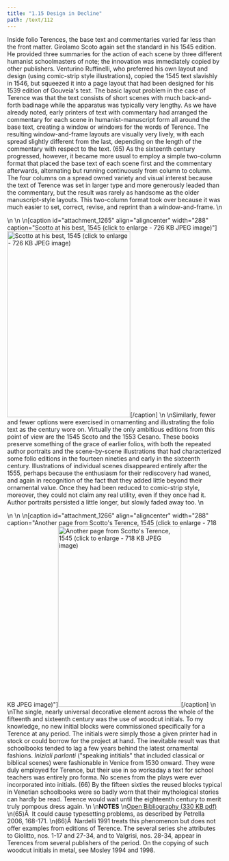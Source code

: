 ```yaml
---
title: "1.15 Design in Decline"
path: /text/112
---
```

Inside folio Terences, the base text and commentaries varied far less than the front matter. Girolamo Scoto again set the standard in his 1545 edition. He provided three summaries for the action of each scene by three different humanist schoolmasters of note; the innovation was immediately copied by other publishers. Venturino Ruffinelli, who preferred his own layout and design (using comic-strip style illustrations), copied the 1545 text slavishly in 1546, but squeezed it into a page layout that had been designed for his 1539 edition of Gouveia's text. The basic layout problem in the case of Terence was that the text consists of short scenes with much back-and-forth badinage while the apparatus was typically very lengthy. As we have already noted, early printers of text with commentary had arranged the commentary for each scene in humanist-manuscript form all around the base text, creating a window or windows for the words of Terence. The resulting window-and-frame layouts are visually very lively, with each spread slightly different from the last, depending on the length of the commentary with respect to the text. (65) As the sixteenth century progressed, however, it became more usual to employ a simple two-column format that placed the base text of each scene first and the commentary afterwards, alternating but running continuously from column to column. The four columns on a spread owned variety and visual interest because the text of Terence was set in larger type and more generously leaded than the commentary, but the result was rarely as handsome as the older manuscript-style layouts. This two-column format took over because it was much easier to set, correct, revise, and reprint than a window-and-frame.\n<p style="text-align: center;"></p>\n\n\n[caption id="attachment_1265" align="aligncenter" width="288" caption="Scotto at his best, 1545 (click to enlarge - 726 KB JPEG image)"]<a rel="pop-up" href="http://www.humanismforsale.org/text/images_full/1.00_Chapter_One/HFS_112.04.jpg"><img class="size-full wp-image-1265 " title="HFS_112.04-thumb" src="http://www.humanismforsale.org/text/wp-content/uploads/2008/09/HFS_112.04-thumb.jpg" alt="Scotto at his best, 1545 (click to enlarge - 726 KB JPEG image)" width="288" height="434" /></a>[/caption]\n\nSimilarly, fewer and fewer options were exercised in ornamenting and illustrating the folio text as the century wore on. Virtually the only ambitious editions from this point of view are the 1545 Scoto and the 1553 Cesano. These books preserve something of the grace of earlier folios, with both the repeated author portraits and the scene-by-scene illustrations that had characterized some folio editions in the fourteen nineties and early in the sixteenth century. Illustrations of individual scenes disappeared entirely after the 1555, perhaps because the enthusiasm for their rediscovery had waned, and again in recognition of the fact that they added little beyond their ornamental value. Once they had been reduced to comic-strip style, moreover, they could not claim any real utility, even if they once had it. Author portraits persisted a little longer, but slowly faded away too.\n<p style="text-align: center;"></p>\n\n\n[caption id="attachment_1266" align="aligncenter" width="288" caption="Another page from Scotto&#39;s Terence, 1545 (click to enlarge - 718 KB JPEG image)"]<a rel="pop-up" href="http://www.humanismforsale.org/text/images_full/1.00_Chapter_One/HFS_112.05.jpg"><img class="size-full wp-image-1266 " title="HFS_112.05-thumb" src="http://www.humanismforsale.org/text/wp-content/uploads/2008/09/HFS_112.05-thumb.jpg" alt="Another page from Scotto's Terence, 1545 (click to enlarge - 718 KB JPEG image)" width="288" height="421" /></a>[/caption]\n\nThe single, nearly universal decorative element across the whole of the fifteenth and sixteenth century was the use of woodcut initials. To my knowledge, no new initial blocks were commissioned specifically for a Terence at any period. The initials were simply those a given printer had in stock or could borrow for the project at hand. The inevitable result was that schoolbooks tended to lag a few years behind the latest ornamental fashions. <em>Iniziali parlanti</em> ("speaking intitials" that included classical or biblical scenes) were fashionable in Venice from 1530 onward. They were duly employed for Terence, but their use in so workaday a text for school teachers was entirely pro forma. No scenes from the plays were ever incorporated into initials. (66) By the fifteen sixties the reused blocks typical in Venetian schoolbooks were so badly worn that their mythological stories can hardly be read. Terence would wait until the eighteenth century to merit truly pompous dress again.\n\n<strong>NOTES</strong>\n<a href="http://www.humanismforsale.org/bibliography.pdf" target="new">Open Bibliography (330 KB pdf)</a>\n(65)Â  It could cause typesetting problems, as described by Petrella 2006, 168-171.\n(66)Â  Nardelli 1991 treats this phenomenon but does not offer examples from editions of Terence. The several series she attributes to Giolitto, nos. 1-17 and 27-34, and to Valgrisi, nos. 28-34, appear in Terences from several publishers of the period. On the copying of such woodcut initials in metal, see Mosley 1994 and 1998.
